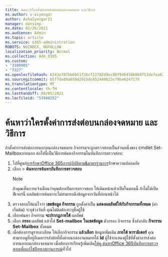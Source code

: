 ```yaml
---
title: ค้นหาว่าใครตั้งค่าการส่งต่อบนกล่องจดหมาย และวิธีการ
ms.author: v-aiyengar
author: AshaIyengar21
manager: dansimp
ms.date: 02/26/2021
ms.audience: Admin
ms.topic: article
ms.service: o365-administration
ROBOTS: NOINDEX, NOFOLLOW
localization_priority: Normal
ms.collection: Adm_O365
ms.custom:
- "3100005"
- "7327"
ms.openlocfilehash: 6243e787bb6b51f26cf22782d9ec80f946430b864f53de7ea626b7166a674d2c
ms.sourcegitcommit: b5f7da89a650d2915dc652449623c78be6247175
ms.translationtype: MT
ms.contentlocale: th-TH
ms.lasthandoff: 08/05/2021
ms.locfileid: "53988252"
---
```

# <a name="find-out-who-set-up-forwarding-on-a-mailbox-and-how"></a>ค้นหาว่าใครตั้งค่าการส่งต่อบนกล่องจดหมาย และวิธีการ

ถ้าตั้งค่าการส่งต่อภายนอกบนกล่องจดหมาย กิจกรรมจะถูกตรวจสอบเป็นส่วนหนึ่งของ cmdlet Set-Mailboxภายนอก ต่อไปนี้เป็นวิธีการค้นหากิจกรรมในบันทึกการตรวจสอบ:

1. ไปที่ศูนย์[การรักษาOffice 365การปฏิบัติตาม&มาตรฐานการ](https://go.microsoft.com/fwlink/p/?linkid=2077143)รักษาความปลอดภัย
1. เลือก >  **ค้นหาการค้นหาบันทึกการตรวจสอบ**
    > [!NOTE]
    > ถ้าคุณเห็นการแจ้งเตือนว่าคุณต้องเปิดการตรวจสอบ ให้เดินหน้าแล้วเปิดในตอนนี้ ถ้าไม่ได้เปิดฟีเจอร์นี้ ผลลัพธ์การค้นหาจะไม่สามารถดึงข้อมูลจากวันที่ก่อนหน้าได้
1. ตรวจสอบให้แน่ใจว่า **เขตข้อมูล กิจกรรม** ถูกตั้งค่าเป็น **แสดงผลลัพธ์ให้กับกิจกรรมทั้งหมด** (ค่าเริ่มต้น) ระบุช่วงวันที่ คุณไม่ต้ดต้องระบุชื่อผู้ใช้
1. เลือกค้นหา กิจกรรม **จะปรากฏภายใต้** ผลลัพธ์
1. เลือก **กรอง** ผลลัพธ์ แล้วใส่ **Set-mailbox** **ในเขตข้อมูล** ตัวกรอง กิจกรรม ซึ่งส่งกลับ **กิจกรรม Set-Mailbox** ทั้งหมด
1. เมื่อต้องการดูรายละเอียด ให้เลือกกิจกรรม **แล้วเลือก** ข้อมูลเพิ่มเติม **ภายใต้ พารามิเตอร์** คุณสามารถดูที่อยู่อีเมลการส่งต่อที่ตั้งค่าบนกล่องจดหมายได้ **Id** ผู้ใช้จะแสดงผู้ใช้ที่ตั้งค่าการส่งต่อภายนอกบนกล่องจดหมาย
เมื่อต้องการเรียนรู้เพิ่มเติม[ให้ดู ค้นหาOffice 365บันทึกการตรวจสอบเพื่อแก้ไขปัญหาสถานการณ์](https://go.microsoft.com/fwlink/?linkid=2103944)ทั่วไป